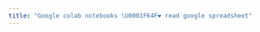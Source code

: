 ```yaml
---
title: "Google colab notebooks \U0001F64F❤️ read google spreadsheet"
---
```


<script src="https://gist.github.com/andilabs/d8a70bad6a3817f32d74039b6805bb1b.js"></script>
